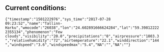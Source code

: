 ## Current conditions: 
 ``` {"timestamp":"1501222976","sys_time":"2017-07-28 09:23:52","name":"Tallinn-Harku","wmocode":"26038","lon":"24.602891666624284","lat":"59.398122222355134","phenomenon":"Few clouds","visibility":"20.0","precipitations":"0","airpressure":"1003.3","relativehumidity":"72","airtemperature":"22.1","winddirection":"144","windspeed":"3.6","windspeedmax":"5.4","NA":"","NA":""} ```
